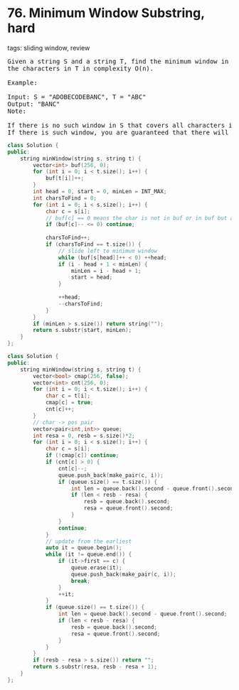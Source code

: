# 76. Minimum Window Substring, hard
tags: sliding window, review

<pre>
Given a string S and a string T, find the minimum window in S which will contain all
the characters in T in complexity O(n).

Example:

Input: S = "ADOBECODEBANC", T = "ABC"
Output: "BANC"
Note:

If there is no such window in S that covers all characters in T, return the empty string "".
If there is such window, you are guaranteed that there will always be only one unique minimum window in S.
</pre>

```c++
class Solution {
public:
    string minWindow(string s, string t) {
        vector<int> buf(256, 0);
        for (int i = 0; i < t.size(); i++) {
            buf[t[i]]++;
        }
        int head = 0, start = 0, minLen = INT_MAX;
        int charsToFind = 0;
        for (int i = 0; i < s.size(); i++) {
            char c = s[i];
            // buf[c] == 0 means the char is not in buf or in buf but already have enough number of that char
            if (buf[c]-- <= 0) continue;
            
            charsToFind++;
            if (charsToFind == t.size()) {
                // slide left to minimum window
                while (buf[s[head]]++ < 0) ++head;
                if (i - head + 1 < minLen) {
                    minLen = i - head + 1;
                    start = head;
                }
                
                ++head;
                --charsToFind;
            }
        }
        if (minLen > s.size()) return string("");
        return s.substr(start, minLen);
    }
};
```

```c++
class Solution {
public:
    string minWindow(string s, string t) {
        vector<bool> cmap(256, false);
        vector<int> cnt(256, 0);
        for (int i = 0; i < t.size(); i++) {
            char c = t[i];
            cmap[c] = true;
            cnt[c]++;
        }
        // char -> pos pair
        vector<pair<int,int>> queue;
        int resa = 0, resb = s.size()*2;
        for (int i = 0; i < s.size(); i++) {
            char c = s[i];
            if (!cmap[c]) continue;
            if (cnt[c] > 0) {
                cnt[c]--;
                queue.push_back(make_pair(c, i));
                if (queue.size() == t.size()) {
                    int len = queue.back().second - queue.front().second;
                    if (len < resb - resa) {
                        resb = queue.back().second;
                        resa = queue.front().second;
                    }
                }
                continue;
            }
            // update from the earliest
            auto it = queue.begin();
            while (it != queue.end()) {
                if (it->first == c) {
                    queue.erase(it);
                    queue.push_back(make_pair(c, i));
                    break;
                }
                ++it;
            }
            if (queue.size() == t.size()) {
                int len = queue.back().second - queue.front().second;
                if (len < resb - resa) {
                    resb = queue.back().second;
                    resa = queue.front().second;
                }
            }
        }
        if (resb - resa > s.size()) return "";
        return s.substr(resa, resb - resa + 1);
    }
};
```